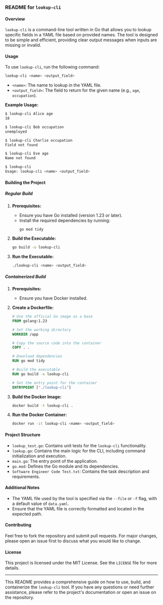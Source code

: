### README for `lookup-cli`

#### Overview

`lookup-cli` is a command-line tool written in Go that allows you to lookup specific fields in a YAML file based on provided names. The tool is designed to be simple and efficient, providing clear output messages when inputs are missing or invalid.

#### Usage

To use `lookup-cli`, run the following command:

```bash
lookup-cli <name> <output_field>
```

- `<name>`: The name to lookup in the YAML file.
- `<output_field>`: The field to return for the given name (e.g., `age`, `occupation`).

**Example Usage:**

```bash
$ lookup-cli Alice age
18

$ lookup-cli Bob occupation
unemployed

$ lookup-cli Charlie occupation
Field not found

$ lookup-cli Eve age
Name not found

$ lookup-cli
Usage: lookup-cli <name> <output_field>
```

#### Building the Project

##### Regular Build

1. **Prerequisites:**

   - Ensure you have Go installed (version 1.23 or later).
   - Install the required dependencies by running:
     ```bash
     go mod tidy
     ```

2. **Build the Executable:**

   ```bash
   go build -o lookup-cli
   ```

3. **Run the Executable:**
   ```bash
   ./lookup-cli <name> <output_field>
   ```

##### Containerized Build

1. **Prerequisites:**

   - Ensure you have Docker installed.

2. **Create a Dockerfile:**

   ```Dockerfile
   # Use the official Go image as a base
   FROM golang:1.23

   # Set the working directory
   WORKDIR /app

   # Copy the source code into the container
   COPY . .

   # Download dependencies
   RUN go mod tidy

   # Build the executable
   RUN go build -o lookup-cli

   # Set the entry point for the container
   ENTRYPOINT ["./lookup-cli"]
   ```

3. **Build the Docker Image:**

   ```bash
   docker build -t lookup-cli .
   ```

4. **Run the Docker Container:**
   ```bash
   docker run -it lookup-cli <name> <output_field>
   ```

#### Project Structure

- `lookup_test.go`: Contains unit tests for the `lookup-cli` functionality.
- `lookup.go`: Contains the main logic for the CLI, including command initialization and execution.
- `main.go`: The entry point of the application.
- `go.mod`: Defines the Go module and its dependencies.
- `Software Engineer Code Test.txt`: Contains the task description and requirements.

#### Additional Notes

- The YAML file used by the tool is specified via the `--file` or `-f` flag, with a default value of `data.yaml`.
- Ensure that the YAML file is correctly formatted and located in the expected path.

#### Contributing

Feel free to fork the repository and submit pull requests. For major changes, please open an issue first to discuss what you would like to change.

#### License

This project is licensed under the MIT License. See the `LICENSE` file for more details.

---

This README provides a comprehensive guide on how to use, build, and containerize the `lookup-cli` tool. If you have any questions or need further assistance, please refer to the project's documentation or open an issue on the repository.
